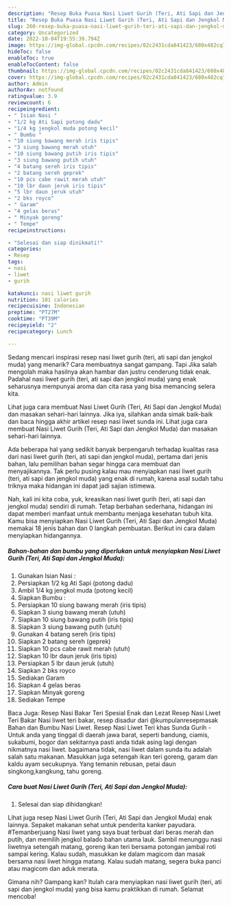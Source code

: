 ```yaml
---
description: "Resep Buka Puasa Nasi Liwet Gurih (Teri, Ati Sapi dan Jengkol Muda)Anti Ribet"
title: "Resep Buka Puasa Nasi Liwet Gurih (Teri, Ati Sapi dan Jengkol Muda)Anti Ribet"
slug: 260-resep-buka-puasa-nasi-liwet-gurih-teri-ati-sapi-dan-jengkol-mudaanti-ribet
category: Uncategorized
date: 2022-10-04T19:55:39.794Z
image: https://img-global.cpcdn.com/recipes/02c2431cda841423/680x482cq70/nasi-liwet-gurih-teri-ati-sapi-dan-jengkol-muda-foto-resep-utama.jpg
hideToc: false
enableToc: true
enableTocContent: false
thumbnail: https://img-global.cpcdn.com/recipes/02c2431cda841423/680x482cq70/nasi-liwet-gurih-teri-ati-sapi-dan-jengkol-muda-foto-resep-utama.jpg
cover: https://img-global.cpcdn.com/recipes/02c2431cda841423/680x482cq70/nasi-liwet-gurih-teri-ati-sapi-dan-jengkol-muda-foto-resep-utama.jpg
author: Admin
authorAv: notfound
ratingvalue: 3.9
reviewcount: 6
recipeingredient:
- " Isian Nasi "
- "1/2 kg Ati Sapi potong dadu"
- "1/4 kg jengkol muda potong kecil"
- " Bumbu "
- "10 siung bawang merah iris tipis"
- "3 siung bawang merah utuh"
- "10 siung bawang putih iris tipis"
- "3 siung bawang putih utuh"
- "4 batang sereh iris tipis"
- "2 batang sereh geprek"
- "10 pcs cabe rawit merah utuh"
- "10 lbr daun jeruk iris tipis"
- "5 lbr daun jeruk utuh"
- "2 bks royco"
- " Garam"
- "4 gelas beras"
- " Minyak goreng"
- " Tempe"
recipeinstructions:

- "Selesai dan siap dinikmati!"
categories:
- Resep
tags:
- nasi
- liwet
- gurih

katakunci: nasi liwet gurih 
nutrition: 101 calories
recipecuisine: Indonesian
preptime: "PT27M"
cooktime: "PT39M"
recipeyield: "2"
recipecategory: Lunch

---
```



Sedang mencari inspirasi resep nasi liwet gurih (teri, ati sapi dan jengkol muda) yang menarik? Cara membuatnya sangat gampang. Tapi Jika salah mengolah maka hasilnya akan hambar dan justru cenderung tidak enak. Padahal nasi liwet gurih (teri, ati sapi dan jengkol muda) yang enak seharusnya mempunyai aroma dan cita rasa yang bisa memancing selera kita.


Lihat juga cara membuat Nasi Liwet Gurih (Teri, Ati Sapi dan Jengkol Muda) dan masakan sehari-hari lainnya. Jika iya, silahkan anda simak baik-baik dan baca hingga akhir artikel resep nasi liwet sunda ini. Lihat juga cara membuat Nasi Liwet Gurih (Teri, Ati Sapi dan Jengkol Muda) dan masakan sehari-hari lainnya.

Ada beberapa hal yang sedikit banyak berpengaruh terhadap kualitas rasa dari nasi liwet gurih (teri, ati sapi dan jengkol muda), pertama dari jenis bahan, lalu pemilihan bahan segar hingga cara membuat dan menyajikannya. Tak perlu pusing kalau mau menyiapkan nasi liwet gurih (teri, ati sapi dan jengkol muda) yang enak di rumah, karena asal sudah tahu triknya maka hidangan ini dapat jadi sajian istimewa.


Nah, kali ini kita coba, yuk, kreasikan nasi liwet gurih (teri, ati sapi dan jengkol muda) sendiri di rumah. Tetap berbahan sederhana, hidangan ini dapat memberi manfaat untuk membantu menjaga kesehatan tubuh kita. Kamu bisa menyiapkan Nasi Liwet Gurih (Teri, Ati Sapi dan Jengkol Muda) memakai 18 jenis bahan dan 0 langkah pembuatan. Berikut ini cara dalam menyiapkan hidangannya.

<!--inarticleads1-->

##### Bahan-bahan dan bumbu yang diperlukan untuk menyiapkan Nasi Liwet Gurih (Teri, Ati Sapi dan Jengkol Muda):

1. Gunakan  Isian Nasi :
1. Persiapkan 1/2 kg Ati Sapi (potong dadu)
1. Ambil 1/4 kg jengkol muda (potong kecil)
1. Siapkan  Bumbu :
1. Persiapkan 10 siung bawang merah (iris tipis)
1. Siapkan 3 siung bawang merah (utuh)
1. Siapkan 10 siung bawang putih (iris tipis)
1. Siapkan 3 siung bawang putih (utuh)
1. Gunakan 4 batang sereh (iris tipis)
1. Siapkan 2 batang sereh (geprek)
1. Siapkan 10 pcs cabe rawit merah (utuh)
1. Siapkan 10 lbr daun jeruk (iris tipis)
1. Persiapkan 5 lbr daun jeruk (utuh)
1. Siapkan 2 bks royco
1. Sediakan  Garam
1. Siapkan 4 gelas beras
1. Siapkan  Minyak goreng
1. Sediakan  Tempe


Baca Juga: Resep Nasi Bakar Teri Spesial Enak dan Lezat Resep Nasi Liwet Teri Bakar Nasi liwet teri bakar, resep disadur dari @kumpulanresepmasak⁣ Bahan dan Bumbu Nasi Liwet. Resep Nasi Liwet Teri khas Sunda Gurih - Untuk anda yang tinggal di daerah jawa barat, seperti bandung, ciamis, sukabumi, bogor dan sekitarnya pasti anda tidak asing lagi dengan nikmatnya nasi liwet. bagaimana tidak, nasi liwet dalam sunda itu adalah salah satu makanan. Masukkan juga setengah ikan teri goreng, garam dan kaldu ayam secukupnya. Yang temanin rebusan, petai daun singkong,kangkung, tahu goreng. 

<!--inarticleads2-->

##### Cara buat Nasi Liwet Gurih (Teri, Ati Sapi dan Jengkol Muda):


1. Selesai dan siap dihidangkan!

Lihat juga resep Nasi Liwet Gurih (Teri, Ati Sapi dan Jengkol Muda) enak lainnya. Sepaket makanan sehat untuk penderita kanker payudara. #Temanberjuang Nasi liwet yang saya buat terbuat dari beras merah dan putih, dan memilih jengkol balado bahan utama lauk. Sambil menunggu nasi liwetnya setengah matang, goreng ikan teri bersama potongan jambal roti sampai kering. Kalau sudah, masukkan ke dalam magicom dan masak bersama nasi liwet hingga matang. Kalau sudah matang, segera buka panci atau magicom dan aduk merata. 

Gimana nih? Gampang kan? Itulah cara menyiapkan nasi liwet gurih (teri, ati sapi dan jengkol muda) yang bisa kamu praktikkan di rumah. Selamat mencoba!
